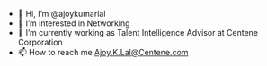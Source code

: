 - 👋 Hi, I’m @ajoykumarlal
- 👀 I’m interested in Networking
- 🌱 I’m currently working as Talent Intelligence Advisor at Centene Corporation
- 📫 How to reach me Ajoy.K.Lal@Centene.com

<!---
ajoykumarlal/ajoykumarlal is a ✨ special ✨ repository because its `README.md` (this file) appears on your GitHub profile.
You can click the Preview link to take a look at your changes.
--->
